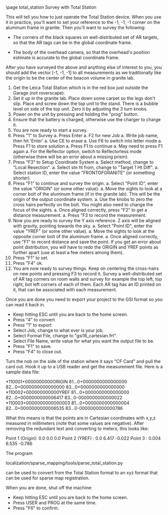 \page total_station Survey with Total Station

This will tell you how to just operate the Total Station device. When
you use it in practice, you'll want to set your reference to the -1,
-1, -1 corner on the aluminum frame in granite. Then you'll want to
survey the following:

 * The corners of the black squares on well-distributed set of AR
   targets, so that the AR tags can be in the global coordinate frame.

 * The body of the overhead camera, so that the overhead's position
   estimate is accurate to the global coordinate frame.

After you have surveyed the above and anything else of interest to
you, you should add the vector [-1, -1, -1] to all measurements as we
traditionally like the origin to be the center of the beacon volume in
granite lab.

 1. Get the Leica Total Station which is in the red box just outside the Garage (not roverscape).
 2. Set it up in the granite lab. Place down some carpet so the legs don't slip. Place and screw down the top unit to the stand. There is a bubble level on side of the top unit. Zero it by adjusting the 3 turn knobs.
 3. Power on the unit by pressing and holding the "prog" button.
 4. Ensure that the battery is charged, otherwise use the charger to charge it.
 5. You are now ready to start a survey.
 6. Press "1" to Survey
   a. Press Enter
   a. F2 for new Job
   a. Write job name, then hit 'Enter'
   a. Use CE to erase
   a. Use F6 to switch into letter mode
   a. Press F1 to store solution
   a. Press F1 to continue
   a. May need to press F1 again
   a. For the Reflector option, switch to Reflectorless mode (otherwise there will be an error about a missing prism).
 7. Press "F3" to Setup Coordinate System
   a. Select method, change to "Local Resection".
   a. Select stn ht from, change to "Target 1 Ht Diff".
   a. Select station ID, enter the value "FRONTOFGRANITE" (or something shorter).
 8. Press "F1" to continue and survey the origin.
   a. Select "Point ID", enter the value "ORIGIN" (or some other value).
   a. Move the sights to look at a corner bolt of the aluminum frame (if in the granite lab). This will be the origin of the output coordinate system.
   a. Use the knobs to zero the cross hairs perfectly on the bolt. You might also need to change the focus of the sights.
   a. Once aligned correctly, press "F2" to get a distance measurement.
   a. Press "F3 to record the measurement.
 9. Now you are ready to survey the Y axis reference. Z axis will be aligned with gravity, pointing towards the sky.
   a. Select "Point ID", enter the value "YREF" (or some other value).
   a. Move the sights to look at the opposite corner bolt of the aluminum frame.
   a. Once aligned correctly, use "F1" to record distance and save the point. If you get an error about point distribution, you will have to redo the ORIGIN and YREF points as further apart (use at least a few meters among them).
 10. Press "F1" to set.
 11. Press "F4" ok.
 12. You are now ready to survey things. Keep on centering the cross-hairs on new points and pressing F3 to record it. Survey a well-distributed set of AR tag corners on room walls and survey for example the top left, top right, bot left corners of each of them. Each AR tag has an ID printed on it, that can be associated with each measurement.

Once you are done you need to export your project to the GSI format so you can read it back in.

 * Keep hitting ESC until you are back to the home screen.
 * Press "4" to convert
 * Press "1" to export
 * Select Job, change to what ever is your job.
 * Select Format File, change to "gsi16_cartesian.frt".
 * Select File Name, write value for what you want the output file to be.
 * Press "F1" to save.
 * Press "F4" to close out.

Turn the nob on the side of the station where it says "CF Card" and pull the card out. Hook it up to a USB reader and get the measurement file. Here is a sample data file:

*110001+0000000000ORIGIN 81...0+0000000000000000 82...0+0000000000000000 83...0+0000000000000000 
*110002+000000000000YREF 81...0+0000000000000000 82...0+0000000000006417 83...0-0000000000000022 
*110003+0000000000000003 81...0+0000000000000004 82...0+0000000000006535 83...0-0000000000000786 

What this means is that the points are in Cartesian coordinates with x,y,z measured in millimeters (note that some values are negative). After removing the redundant text and converting to meters, this looks like:

Point 1 (Origin): 0.0    0.0      0.0
Point 2 (YREF)  : 0.0    6.417    -0.022
Point 3         : 0.004  6.535    -0.786     

The program 

  localization/sparse_mapping/tools/parse_total_station.py

can be used to convert from the Total Station format to an xyz format
that can be used for sparse map registration. 

When you are done, shut off the machine:

 * Keep hitting ESC until you are back to the home screen.
 * Press USER and PROG at the same time.
 * Press "F6" to confirm.
